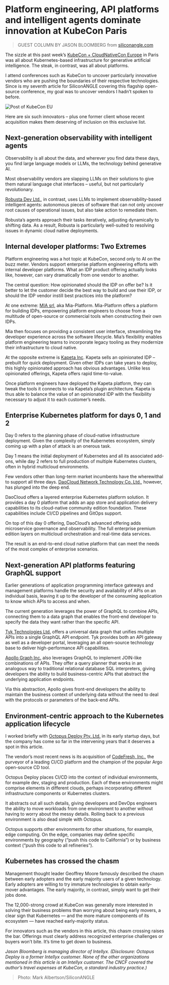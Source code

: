 # Platform engineering, API platforms and intelligent agents dominate innovation at KubeCon Paris

> GUEST COLUMN BY JASON BLOOMBERG from [siliconangle.com](https://siliconangle.com/2024/03/23/platform-engineering-api-platforms-intelligent-agents-dominate-innovation-kubecon-paris/)

The sizzle at this past week’s [KubeCon + CloudNativeCon Europe](https://events.linuxfoundation.org/kubecon-cloudnativecon-europe/)
in Paris was all about Kubernetes-based infrastructure for generative artificial intelligence. The steak, in contrast, was all about platforms.

I attend conferences such as KubeCon to uncover particularly innovative vendors who are pushing the boundaries of their respective technologies.
Since is my seventh article for SiliconANGLE covering this flagship open-source conference, my goal was to uncover vendors I hadn’t spoken to before.

![Post of KubeCon EU](../images/KubeConEU1.jpg)

Here are six such innovators – plus one former client whose recent acquisition makes them deserving of inclusion on this exclusive list.

## Next-generation observability with intelligent agents

Observability is all about the data, and wherever you find data these days, you find large language models or LLMs,
the technology behind generative AI.

Most observability vendors are slapping LLMs on their solutions to give them natural language chat interfaces –
useful, but not particularly revolutionary.

[Robusta Dev Ltd.](https://home.robusta.dev/), in contrast, uses LLMs to implement observability-based intelligent agents:
autonomous pieces of software that can not only uncover root causes of operational issues, but also take action to remediate them.

Robusta’s agents approach their tasks iteratively, adjusting dynamically to shifting data.
As a result, Robusta is particularly well-suited to resolving issues in dynamic cloud native deployments.

## Internal developer platforms: Two Extremes

Platform engineering was a hot topic at KubeCon, second only to AI on the buzz meter.
Vendors support enterprise platform engineering efforts with internal developer platforms.
What an IDP product offering actually looks like, however, can vary dramatically from one vendor to another.

The central question: How opinionated should the IDP on offer be? Is it better to let the customer decide
the best way to build and use their IDP, or should the IDP vendor instill best practices into the platform?

At one extreme: [MIA srl](https://mia-platform.eu/), aka Mia-Platform. Mia-Platform offers a platform for
building IDPs, empowering platform engineers to choose from a multitude of open-source or commercial tools
when constructing their own IDPs.

Mia then focuses on providing a consistent user interface, streamlining the developer experience across the software lifecycle.
Mia’s flexibility enables platform engineering teams to incorporate legacy tooling as they modernize their infrastructure to cloud native.

At the opposite extreme is [Kapeta Inc](https://kapeta.com/). Kapeta sells an opinionated IDP – prebuilt for quick deployment.
Given other IDPs can take years to deploy, this highly opinionated approach has obvious advantages.
Unlike less opinionated offerings, Kapeta offers rapid time-to-value.

Once platform engineers have deployed the Kapeta platform, they can tweak the tools it connects to via Kapeta’s plugin architecture.
Kapeta is thus able to balance the value of an opinionated IDP with the flexibility necessary to adjust it to each customer’s needs.

## Enterprise Kubernetes platform for days 0, 1 and 2

Day 0 refers to the planning phase of cloud-native infrastructure deployment.
Given the complexity of the Kubernetes ecosystem, simply coming up with a plan of attack is an onerous task.

Day 1 means the initial deployment of Kubernetes and all its associated add-ons,
while day 2 refers to full production of multiple Kubernetes clusters, often in hybrid multicloud environments.

Few vendors other than long-term market incumbents have the wherewithal to support all three days.
[DaoCloud Network Technology Co. Ltd.](https://www.daocloud.io/en/), however, has plunged into the deep end.

DaoCloud offers a layered enterprise Kubernetes platform solution. It provides a day 0 platform that
adds an app store and application delivery capabilities to its cloud-native community edition foundation.
These capabilities include CI/CD pipelines and GitOps support.

On top of this day 0 offering, DaoCloud’s advanced offering adds microservice governance and observability.
The full enterprise premium edition layers on multicloud orchestration and real-time data services.

The result is an end-to-end cloud native platform that can meet the needs of the most complex of enterprise scenarios.

## Next-generation API platforms featuring GraphQL support

Earlier generations of application programming interface gateways and management platforms handle the
security and availability of APIs on an individual basis, leaving it up to the developer of the
consuming application to know which APIs to access and when.

The current generation leverages the power of GraphQL to combine APIs, connecting them to a data graph that
enables the front-end developer to specify the data they want rather than the specific API.

[Tyk Technologies Ltd.](https://tyk.io/) offers a universal data graph that unifies multiple APIs into
a single GraphQL API endpoint. Tyk provides both an API gateway as well as a developer portal,
leveraging an all open-source technology base to deliver high-performance API capabilities.

[Apollo Graph Inc.](https://www.apollographql.com/) also leverages GraphQL to implement JOIN-like combinations of APIs.
They offer a query planner that works in an analogous way to traditional relational database SQL interpreters,
giving developers the ability to build business-centric APIs that abstract the underlying application endpoints.

Via this abstraction, Apollo gives front-end developers the ability to maintain the business context of
underlying data without the need to deal with the protocols or parameters of the back-end APIs.

## Environment-centric approach to the Kubernetes application lifecycle

I worked briefly with [Octopus Deploy Pty. Ltd.](https://octopus.com/) in its early startup days,
but the company has come so far in the intervening years that it deserves a spot in this article.

The vendor’s most recent news is its acquisition of [CodeFresh, Inc.](https://codefresh.io/),
the purveyor of a leading CI/CD platform and the champion of the popular Argo open-source CD tool.

Octopus Deploy places CI/CD into the context of individual environments, for example dev, staging and production.
Each of these environments might comprise elements in different clouds, perhaps incorporating different infrastructure components or Kubernetes clusters.

It abstracts out all such details, giving developers and DevOps engineers the ability to move workloads
from one environment to another without having to worry about the messy details.
Rolling back to a previous environment is also dead simple with Octopus.

Octopus supports other environments for other situations, for example, edge computing.
On the edge, companies may define specific environments by geography (“push this code to California”)
or by business context (“push this code to all refineries”).

## Kubernetes has crossed the chasm

Management thought leader Geoffrey Moore famously described the chasm between early adopters and the early majority users of a given technology.
Early adopters are willing to try immature technologies to obtain early-mover advantages.
The early majority, in contrast, simply want to get their jobs done.

The 12,000-strong crowd at KubeCon was generally more interested in solving their business problems than
worrying about being early movers, a clear sign that Kubernetes — and the more mature components of its ecosystem —
have reached early-majority status.

For innovators such as the vendors in this article, this chasm crossing raises the bar.
Offerings must clearly address recognized enterprise challenges or buyers won’t bite. It’s time to get down to business.

_Jason Bloomberg is managing director of Intellyx. (Disclosure: Octopus Deploy is a former Intellyx customer. None of the other organizations mentioned in this article is an Intellyx customer. The CNCF covered the author’s travel expenses at KubeCon, a standard industry practice.)_

> Photo: Mark Albertson/SiliconANGLE
